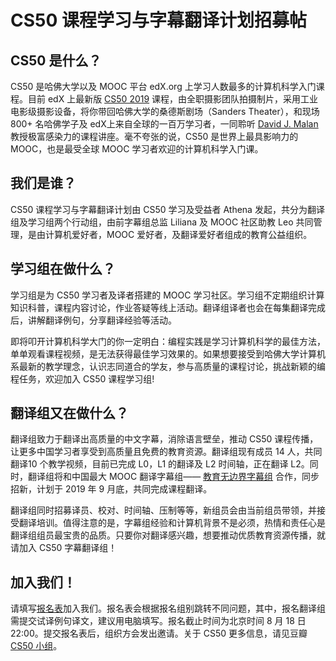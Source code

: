 # CS50 课程学习与字幕翻译计划招募帖

## CS50 是什么？

CS50 是哈佛大学以及 MOOC 平台 edX.org 上学习人数最多的计算机科学入门课程。目前 edX 上最新版 [CS50 2019](https://courses.edx.org/courses/course-v1:HarvardX+CS50+X/course/) 课程，由全职摄影团队拍摄制片，采用工业电影级摄影设备，将你带回哈佛大学的桑德斯剧场（Sanders Theater），和现场 800+ 名哈佛学子及 edX上来自全球的一百万学习者，一同聆听 [David J. Malan](https://en.wikipedia.org/wiki/David\_J.\_Malan) 教授极富感染力的课程讲座。毫不夸张的说，CS50 是世界上最具影响力的 MOOC，也是最受全球 MOOC 学习者欢迎的计算机科学入门课。

## 我们是谁？

CS50 课程学习与字幕翻译计划由 CS50 学习及受益者 Athena 发起，共分为翻译组及学习组两个行动组，由前字幕组总监 Liliana 及 MOOC 社区助教 Leo 共同管理，是由计算机爱好者，MOOC 爱好者，及翻译爱好者组成的教育公益组织。

## 学习组在做什么？

学习组是为 CS50 学习者及译者搭建的 MOOC 学习社区。学习组不定期组织计算知识科普，课程内容讨论，作业答疑等线上活动。翻译组译者也会在每集翻译完成后，讲解翻译例句，分享翻译经验等活动。

即将叩开计算机科学大门的你一定明白：编程实践是学习计算机科学的最佳方法，单单观看课程视频，是无法获得最佳学习效果的。如果想要接受到哈佛大学计算机系最新的教学理念，认识志同道合的学友，参与高质量的课程讨论，挑战新颖的编程任务，欢迎加入 CS50 课程学习组!

## 翻译组又在做什么？

翻译组致力于翻译出高质量的中文字幕，消除语言壁垒，推动 CS50 课程传播，让更多中国学习者享受到高质量且免费的教育资源。翻译组现有成员 14 人，共同翻译10 个教学视频，目前已完成 L0，L1 的翻译及 L2 时间轴，正在翻译 L2。同时，翻译组将和中国最大 MOOC 翻译字幕组—— [教育无边界字幕组](http://www.edu-infinity.org/20851201102510520204.html) 合作，同步招新，计划于 2019 年 9 月底，共同完成课程翻译。

翻译组同时招募译员、校对、时间轴、压制等等，新组员会由当前组员带领，并接受翻译培训。值得注意的是，字幕组经验和计算机背景不是必须，热情和责任心是翻译组组员最宝贵的品质。只要你对翻译感兴趣，想要推动优质教育资源传播，就请加入 CS50 字幕翻译组！

## 加入我们！

请填写[报名表](http://wjx.cn/jq/43792277.aspx)加入我们。报名表会根据报名组别跳转不同问题，其中，报名翻译组需提交试译例句译文，建议用电脑填写。报名截止时间为北京时间 8 月 18 日 22:00。提交报名表后，组织方会发出邀请。关于 CS50 更多信息，请见豆瓣 [CS50 小组](https://www.douban.com/group/cs50/)。

